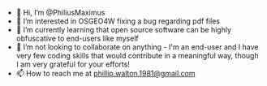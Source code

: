 - 👋 Hi, I’m @PhiliusMaximus
- 👀 I’m interested in OSGEO4W fixing a bug regarding pdf files
- 🌱 I’m currently learning that open source software can be highly obfuscative to end-users like myself
- 💞️ I’m not looking to collaborate on anything - I'm an end-user and I have very few coding skills that would contribute in a meaningful way, though I am very grateful for your efforts!
- 📫 How to reach me at phillip.walton.1981@gmail.com

<!---
PhiliusMaximus/PhiliusMaximus is a ✨ special ✨ repository because its `README.md` (this file) appears on your GitHub profile.
You can click the Preview link to take a look at your changes.
--->
